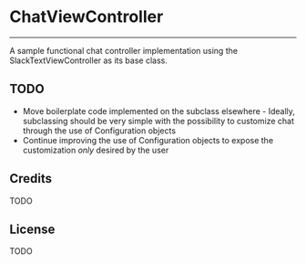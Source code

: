 # ChatViewController

----------------

A sample functional chat controller implementation using the SlackTextViewController as its base class.

## TODO

+ Move boilerplate code implemented on the subclass elsewhere - Ideally, subclassing should be very simple with the possibility to customize chat through the use of Configuration objects
+ Continue improving the use of Configuration objects to expose the customization *only* desired by the user

## Credits

TODO

## License

TODO
